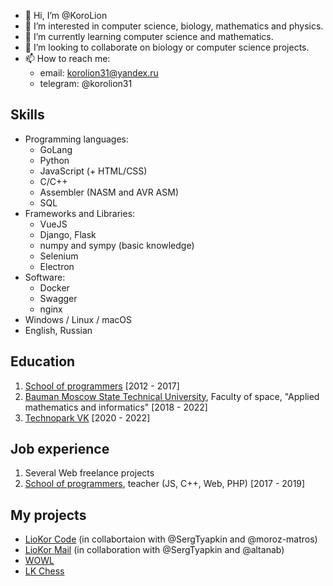
- 👋 Hi, I’m @KoroLion
- 👀 I’m interested in computer science, biology, mathematics and physics.
- 🌱 I’m currently learning computer science and mathematics.
- 💞️ I’m looking to collaborate on biology or computer science projects.
- 📫 How to reach me: 
  - email: korolion31@yandex.ru
  - telegram: @korolion31

## Skills
* Programming languages:
  * GoLang
  * Python
  * JavaScript (+ HTML/CSS)
  * C/C++
  * Assembler (NASM and AVR ASM)
  * SQL
* Frameworks and Libraries:
  * VueJS
  * Django, Flask
  * numpy and sympy (basic knowledge)
  * Selenium
  * Electron
* Software:
  * Docker
  * Swagger
  * nginx
* Windows / Linux / macOS
* English, Russian

## Education
1. [School of programmers](https://informatics.ru/) [2012 - 2017] 
2. [Bauman Moscow State Technical University](https://bmstu.ru), Faculty of space, "Applied mathematics and informatics" [2018 - 2022]
3. [Technopark VK](https://park.vk.company/) [2020 - 2022]

## Job experience
1. Several Web freelance projects 
2. [School of programmers](https://informatics.ru/), teacher (JS, C++, Web, PHP) [2017 - 2019]

## My projects
* [LioKor Code](https://code.liokor.com) (in collabortaion with @SergTyapkin and @moroz-matros)
* [LioKor Mail](https://mail.liokor.ru) (in collaboration with @SergTyapkin and @altanab)
* [WOWL](https://wowl.liokor.com)
* [LK Chess](https://chess.liokor.com)
